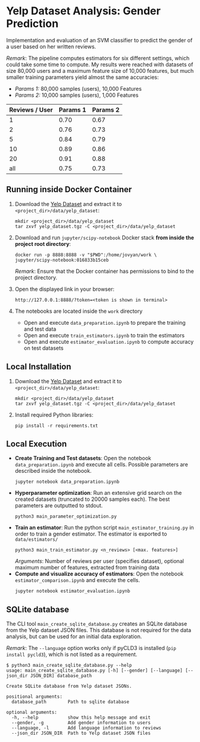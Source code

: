 # Yelp Dataset Analysis: Gender Prediction

Implementation and evaluation of an SVM classifier to predict the gender of a user based
on her written reviews.

*Remark*: The pipeline computes estimators for six different settings, which could take
some time to compute. My results were reached with datasets of size 80,000 users and a 
maximum feature size of 10,000 features, but much smaller training parameters yield
almost the same accuracies:

- *Params 1:* 80,000 samples (users), 10,000 Features
- *Params 2:* 10,000 samples (users), 1,000 Features

Reviews / User | Params 1 | Params 2
---------------|----------|---------
 1   | 0.70 | 0.67
 2   | 0.76 | 0.73
 5   | 0.84 | 0.79
 10  | 0.89 | 0.86
 20  | 0.91 | 0.88
 all | 0.75 | 0.73


## Running inside Docker Container
1. Download the [Yelp Dataset](https://www.yelp.com/dataset/download) and extract it to
   `<project_dir>/data/yelp_dataset`:
   ```
   mkdir <project_dir>/data/yelp_dataset
   tar zxvf yelp_dataset.tgz -C <project_dir>/data/yelp_dataset  
   ```

1. Download and run `jupyter/scipy-notebook` Docker stack **from inside the project 
   root directory**:
   ```
   docker run -p 8888:8888 -v "$PWD":/home/jovyan/work \
   jupyter/scipy-notebook:016833b15ceb
   ```
   *Remark*: Ensure that the Docker container has permissions to bind to the project
   directory.

1. Open the displayed link in your browser:
   ```
   http://127.0.0.1:8888/?token=<token is shown in terminal>
   ```
   
 1. The notebooks are located inside the `work` directory
    - Open and execute `data_preparation.ipynb` to prepare the training and test data
    - Open and execute `train_estimators.ipynb` to train the estimators
    - Open and execute `estimator_evaluation.ipynb` to compute accuracy on test datasets

## Local Installation
1. Download the [Yelp Dataset](https://www.yelp.com/dataset/download) and extract it to
   `<project_dir>/data/yelp_dataset`:
   ```
   mkdir <project_dir>/data/yelp_dataset
   tar zxvf yelp_dataset.tgz -C <project_dir>/data/yelp_dataset  
   ```

1. Install required Python libraries:
   ```
   pip install -r requirements.txt
   ``` 

## Local Execution
- **Create Training and Test datasets**:
  Open the notebook `data_preparation.ipynb` and execute all cells. Possible parameters
  are described inside the notebook.
  ```
  jupyter notebook data_preparation.ipynb  
  ```
- **Hyperparameter optimization**: Run an extensive grid search on the created datasets 
  (truncated to 20000 samples each). The best parameters are outputted to stdout.
  ```
  python3 main_parameter_optimization.py
  ```
- **Train an estimator**: Run the python script `main_estimator_training.py` in order
  to train a gender estimator. The estimator is exported to `data/estimators/` 
  ```
  python3 main_train_estimator.py <n_reviews> [<max. features>]
  ```
  *Arguments*: Number of reviews per user (specifies dataset), optional maximum number 
  of features, extracted from training data
- **Compute and visualize accuracy of estimators**: Open the notebook 
  `estimator_comparison.ipynb` and execute the cells.
  ```
  jupyter notebook estimator_evaluation.ipynb  
  ```

## SQLite database
The CLI tool `main_create_sqlite_database.py` creates an SQLite database from the Yelp
dataset JSON files. This database is not required for the data analysis, but can be used
for an initial data exploration.

*Remark*: The `--language` option works only if pyCLD3 is installed
(`pip install pycld3`), which is not listed as a requirement.

```
$ python3 main_create_sqlite_database.py --help
usage: main_create_sqlite_database.py [-h] [--gender] [--language] [--json_dir JSON_DIR] database_path

Create SQLite database from Yelp dataset JSONs.

positional arguments:
  database_path        Path to sqlite database

optional arguments:
  -h, --help           show this help message and exit
  --gender, -g         Add gender information to users
  --language, -l       Add language information to reviews
  --json_dir JSON_DIR  Path to Yelp dataset JSON files
```